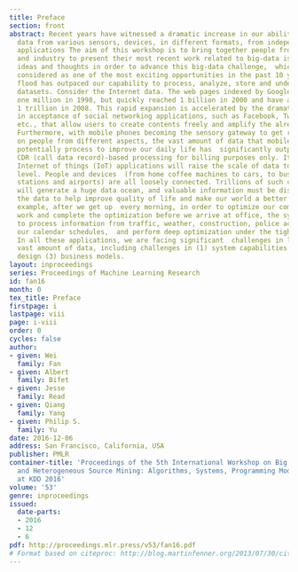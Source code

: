 ```yaml
---
title: Preface
section: front
abstract: Recent years have witnessed a dramatic increase in our ability to collect
  data from various sensors, devices, in different formats, from independent or connected
  applications The aim of this workshop is to bring together people from both academia
  and industry to present their most recent work related to big-data issues, and exchange
  ideas and thoughts in order to advance this big-data challenge,  which has been
  considered as one of the most exciting opportunities in the past 10 years. Big data
  flood has outpaced our capability to process, analyze, store and understand these
  datasets. Consider the Internet data. The web pages indexed by Google were around
  one million in 1998, but quickly reached 1 billion in 2000 and have already exceeded
  1 trillion in 2008. This rapid expansion is accelerated by the dramatic increase
  in acceptance of social networking applications, such as Facebook, Twitter, Weibo,
  etc., that allow users to create contents freely and amplify the already huge Web  volume.
  Furthermore, with mobile phones becoming the sensory gateway to get real-time data
  on people from different aspects, the vast amount of data that mobile carrier can
  potentially process to improve our daily life has  significantly outpaced our past
  CDR (call data record)-based processing for billing purposes only. It can be foreseen  that
  Internet of things (IoT) applications will raise the scale of data to an unprecedented
  level. People and devices  (from home coffee machines to cars, to buses, railway
  stations and airports) are all loosely connected. Trillions of such connected components
  will generate a huge data ocean, and valuable information must be discovered  from
  the data to help improve quality of life and make our world a better place. For
  example, after we get up  every morning, in order to optimize our commute time to
  work and complete the optimization before we arrive at office, the system needs
  to process information from traffic, weather, construction, police activities to
  our calendar schedules,  and perform deep optimization under the tight time constraints.
  In all these applications, we are facing significant  challenges in leveraging the
  vast amount of data, including challenges in (1) system capabilities (2) algorithmic
  design (3) business models.
layout: inproceedings
series: Proceedings of Machine Learning Research
id: fan16
month: 0
tex_title: Preface
firstpage: i
lastpage: viii
page: i-viii
order: 0
cycles: false
author:
- given: Wei
  family: Fan
- given: Albert
  family: Bifet
- given: Jesse
  family: Read
- given: Qiang
  family: Yang
- given: Philip S.
  family: Yu
date: 2016-12-06
address: San Francisco, California, USA
publisher: PMLR
container-title: 'Proceedings of the 5th International Workshop on Big Data, Streams
  and Heterogeneous Source Mining: Algorithms, Systems, Programming Models and Applications
  at KDD 2016'
volume: '53'
genre: inproceedings
issued:
  date-parts:
  - 2016
  - 12
  - 6
pdf: http://proceedings.mlr.press/v53/fan16.pdf
# Format based on citeproc: http://blog.martinfenner.org/2013/07/30/citeproc-yaml-for-bibliographies/
---
```


